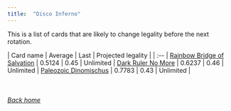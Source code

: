 ```yaml
---
title:  "Disco Inferno"
---
```


This is a list of cards that are likely to change legality before the next rotation.

| Card name | Average | Last | Projected legality |
| :-- |
[Rainbow Bridge of Salvation](https://db.ygoprodeck.com/card/?search=Rainbow%20Bridge%20of%20Salvation) | 0.5124 | 0.45 | Unlimited |
[Dark Ruler No More](https://db.ygoprodeck.com/card/?search=Dark%20Ruler%20No%20More) | 0.6237 | 0.46 | Unlimited |
[Paleozoic Dinomischus](https://db.ygoprodeck.com/card/?search=Paleozoic%20Dinomischus) | 0.7783 | 0.43 | Unlimited |

<br>

###### [Back home](index)
